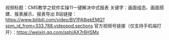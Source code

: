 视频标题：CMS教学之软件实操11一键解决中式报表
关键字：画面组态、画面搭建、报表展示、报表导出
B站链接：https://www.bilibili.com/video/BV1PA8iekEMQ?spm_id_from=333.788.videopod.sections
官方视频号链接（仅支持手机端打开）：https://weixin.qq.com/sph/AX7r6HSMx